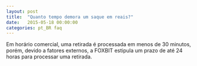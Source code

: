 ```yaml
---
layout: post
title:  "Quanto tempo demora um saque em reais?"
date:   2015-05-18 00:00:00
categories: pt_BR faq
---
```


Em horário comercial, uma retirada é processada em menos de 30 minutos, porém, devido a fatores externos, a FOXBIT estipula um prazo de até 24 horas para processar uma retirada.
